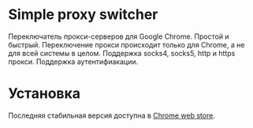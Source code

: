 # Simple proxy switcher
Переключатель прокси-серверов для Google Chrome. Простой и быстрый. Переключение прокси происходит только для Chrome, а не для всей системы в целом. Поддержка socks4, socks5, http и https прокси. Поддержка аутентифиакации.

# Установка
Последняя стабильная версия доступна в [Сhrome web store](https://chrome.google.com/webstore/detail/simple-proxy-switcher/).
